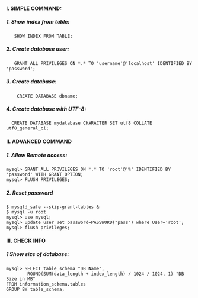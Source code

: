 #### I. SIMPLE COMMAND:
##### 1. Show index from table:
```
   SHOW INDEX FROM TABLE;
```

##### 2. Create database user:
```
   GRANT ALL PRIVILEGES ON *.* TO 'username'@'localhost' IDENTIFIED BY 'password';
```

##### 3. Create database:
```
	CREATE DATABASE dbname;
```

##### 4. Create database with UTF-8:
```
  CREATE DATABASE mydatabase CHARACTER SET utf8 COLLATE utf8_general_ci;
```

#### II. ADVANCED COMMAND
##### 1. Allow Remote access:
```
mysql> GRANT ALL PRIVILEGES ON *.* TO 'root'@'%' IDENTIFIED BY 'password' WITH GRANT OPTION;
mysql> FLUSH PRIVILEGES;
```

##### 2. Reset password
```
$ mysqld_safe --skip-grant-tables &
$ mysql -u root
mysql> use mysql;
mysql> update user set password=PASSWORD("pass") where User='root';
mysql> flush privileges;
```

#### III. CHECK INFO
##### 1 Show size of database:
```
mysql> SELECT table_schema "DB Name",
        ROUND(SUM(data_length + index_length) / 1024 / 1024, 1) "DB Size in MB"
FROM information_schema.tables
GROUP BY table_schema;
```
